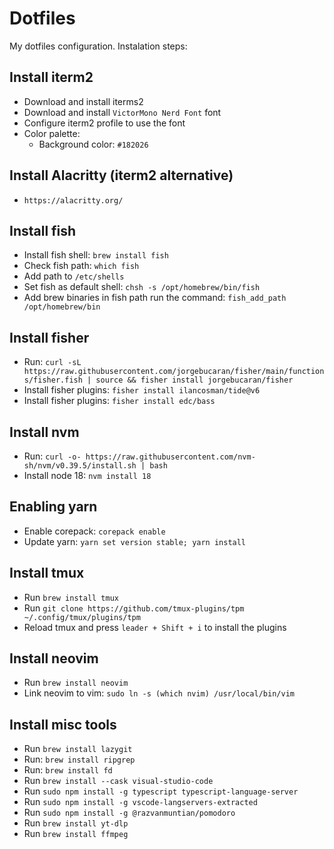 # Dotfiles

My dotfiles configuration. Instalation steps:

## Install iterm2
- Download and install iterms2
- Download and install `VictorMono Nerd Font` font
- Configure iterm2 profile to use the font
- Color palette:
  - Background color: `#182026`

## Install Alacritty (iterm2 alternative)
- `https://alacritty.org/`

## Install fish
- Install fish shell: `brew install fish`
- Check fish path: `which fish`
- Add path to `/etc/shells`
- Set fish as default shell: `chsh -s /opt/homebrew/bin/fish`
- Add brew binaries in fish path run the command: `fish_add_path /opt/homebrew/bin`

## Install fisher
- Run: `curl -sL https://raw.githubusercontent.com/jorgebucaran/fisher/main/functions/fisher.fish | source && fisher install jorgebucaran/fisher`
- Install fisher plugins: `fisher install ilancosman/tide@v6`
- Install fisher plugins: `fisher install edc/bass`

## Install nvm
- Run: `curl -o- https://raw.githubusercontent.com/nvm-sh/nvm/v0.39.5/install.sh | bash`
- Install node 18: `nvm install 18`

## Enabling yarn
- Enable corepack: `corepack enable`
- Update yarn: `yarn set version stable; yarn install`

## Install tmux
- Run `brew install tmux`
- Run `git clone https://github.com/tmux-plugins/tpm ~/.config/tmux/plugins/tpm`
- Reload tmux and press `leader + Shift + i` to install the plugins

## Install neovim
- Run `brew install neovim`
- Link neovim to vim: `sudo ln -s (which nvim) /usr/local/bin/vim`

## Install misc tools
- Run `brew install lazygit`
- Run: `brew install ripgrep`
- Run: `brew install fd`
- Run `brew install --cask visual-studio-code`
- Run `sudo npm install -g typescript typescript-language-server`
- Run `sudo npm install -g vscode-langservers-extracted`
- Run `sudo npm install -g @razvanmuntian/pomodoro`
- Run `brew install yt-dlp`
- Run `brew install ffmpeg`
